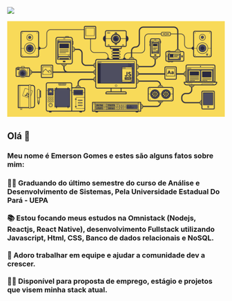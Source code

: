 
 <a href="https://www.linkedin.com/in/emerson-gomes-rebolsas-949283166/" target="_blank"> <img src="https://user-images.githubusercontent.com/37448340/87267194-5a2c8c80-c49d-11ea-95a5-993860580961.png"/> </a>
 
 <img src="https://github.com/EmersonGomes21/EmersonGomes21/blob/master/javascript.gif" width="900"/>

##  Olá 🖖
  <h3> Meu nome é Emerson Gomes e estes são alguns fatos sobre mim: <h3>
 👨‍🎓 Graduando do último semestre do curso de Análise e Desenvolvimento de Sistemas, Pela Universidade Estadual Do Pará - UEPA</br></br>
 📚 Estou focando meus estudos na Omnistack (Nodejs, Reactjs, React Native), desenvolvimento Fullstack utilizando <b>Javascript</b>, Html, CSS, Banco de dados relacionais e NoSQL. </br></br>
 🤝 Adoro trabalhar em equipe e ajudar a comunidade dev a crescer.<br/> <br/>
 🙋‍♂ Disponível para proposta de emprego, estágio e projetos que visem minha stack atual. 

